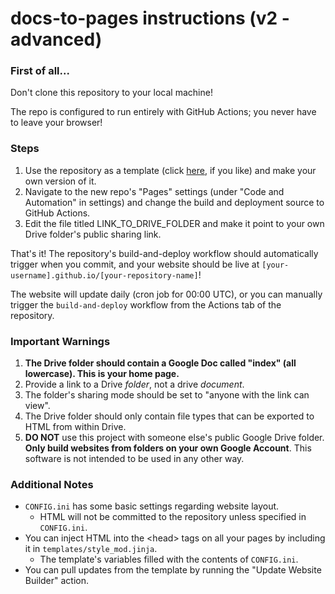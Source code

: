 # docs-to-pages instructions (v2 - advanced)

### First of all...
Don't clone this repository to your local machine!

The repo is configured to run entirely with GitHub Actions; you never have to leave your browser!

### Steps
1. Use the repository as a template (click [here](https://github.com/new?template_name=docs-to-pages&template_owner=Rachmanin0xFF), if you like) and make your own version of it.
2. Navigate to the new repo's "Pages" settings (under "Code and Automation" in settings) and change the build and deployment source to GitHub Actions.
3. Edit the file titled LINK_TO_DRIVE_FOLDER and make it point to your own Drive folder's public sharing link.

That's it! The repository's build-and-deploy workflow should automatically trigger when you commit, and your website should be live at `[your-username].github.io/[your-repository-name]`!

The website will update daily (cron job for 00:00 UTC), or you can manually trigger the `build-and-deploy` workflow from the Actions tab of the repository.

### Important Warnings
1. **The Drive folder should contain a Google Doc called "index" (all lowercase). This is your home page.**
2. Provide a link to a Drive *folder*, not a drive *document*.
3. The folder's sharing mode should be set to "anyone with the link can view".
4. The Drive folder should only contain file types that can be exported to HTML from within Drive.
5. **DO NOT** use this project with someone else's public Google Drive folder. **Only build websites from folders on your own Google Account**. This software is not intended to be used in any other way.

### Additional Notes
* `CONFIG.ini` has some basic settings regarding website layout.
  * HTML will not be committed to the repository unless specified in `CONFIG.ini`.
* You can inject HTML into the \<head\> tags on all your pages by including it in `templates/style_mod.jinja`.
  * The template's variables filled with the contents of `CONFIG.ini`.
* You can pull updates from the template by running the "Update Website Builder" action.
